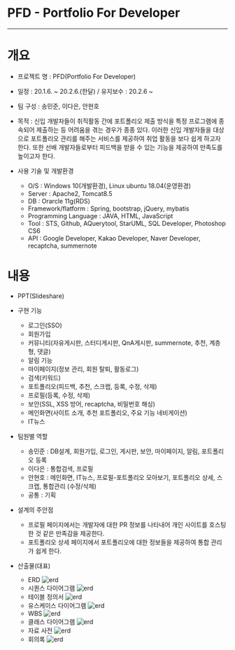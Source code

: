 # PFD - Portfolio For Developer
-----


# 개요
* 프로젝트 명 : PFD(Portfolio For Developer)

* 일정 : 20.1.6. ~ 20.2.6.(한달) / 유지보수 : 20.2.6 ~

* 팀 구성 : 송민준, 이다은, 안현호

* 목적 : 신입 개발자들이 취직활동 간에 포트폴리오 제출 방식을 특정 프로그램에 종속되어 제출하는 등
           어려움을 겪는 경우가 종종 있다. 이러한 신입 개발자들을 대상으로 포트폴리오 관리를 해주는
           서비스를 제공하여 취업 활동을 보다 쉽게 하고자 한다. 또한 선배 개발자들로부터 피드백을 받을
           수 있는 기능을 제공하여 만족도를 높이고자 한다.
           
* 사용 기술 및 개발환경
   - O/S : Windows 10(개발환경), Linux ubuntu 18.04(운영환경)
   - Server : Apache2, Tomcat8.5
   - DB : Orarcle 11g(RDS)
   - Framework/flatform : Spring, bootstrap, jQuery, mybatis
   - Programming Language : JAVA, HTML, JavaScript
   - Tool : STS, Github, AQuerytool, StarUML, SQL Developer, Photoshop CS6
   - API : Google Developer, Kakao Developer, Naver Developer, recaptcha, summernote
   
# 내용
* PPT(Slideshare)

* 구현 기능
   - 로그인(SSO)
   - 회원가입
   - 커뮤니티(자유게시판, 스터디게시판, QnA게시판, summernote, 추천, 계층형, 댓글)
   - 알림 기능
   - 마이페이지(정보 관리, 회원 탈퇴, 활동로그)
   - 검색(키워드)
   - 포트폴리오(피드백, 추천, 스크랩, 등록, 수정, 삭제)
   - 프로필(등록, 수정, 삭제)
   - 보안(SSL, XSS 방어, recaptcha, 비밀번호 해싱)
   - 메인화면(사이트 소개, 추천 포트폴리오, 주요 기능 네비게이션)
   - IT뉴스
   
* 팀원별 역할
   - 송민준 : DB설계, 회원가입, 로그인, 게시판, 보안, 마이페이지, 알림, 포트폴리오 등록
   - 이다은 : 통합검색, 프로필
   - 안현호 : 메인화면, IT뉴스, 프로필-포트폴리오 모아보기, 포트폴리오 상세, 스크랩, 통합관리 (수정/삭제)
   - 공통 : 기획
   
* 설계의 주안점
   - 프로필 페이지에서는 개발자에 대한 PR 정보를 나타내어 개인 사이트를 호스팅한 것 같은 만족감을 제공한다.
   - 포트폴리오 상세 페이지에서 포트폴리오에 대한 정보들을 제공하여 통합 관리가 쉽게 한다. 
      
* 산출물(대표)
   - ERD
     <img alt="erd" src="https://github.com/dkaskgkdua/portfordev/tree/master/src/main/webapp/resources/Image/result/erd.png">
   - 시퀀스 다이어그램
     <img alt="erd" src="https://github.com/dkaskgkdua/portfordev/tree/master/src/main/webapp/resources/Image/result/seq.png">
   - 테이블 정의서
     <img alt="erd" src="https://github.com/dkaskgkdua/portfordev/tree/master/src/main/webapp/resources/Image/result/db defi.png">
   - 유스케이스 다이어그램
     <img alt="erd" src="https://github.com/dkaskgkdua/portfordev/tree/master/src/main/webapp/resources/Image/result/usecase.png">
   - WBS
     <img alt="erd" src="https://github.com/dkaskgkdua/portfordev/tree/master/src/main/webapp/resources/Image/result/wbs.png">
   - 클래스 다이어그램
     <img alt="erd" src="https://github.com/dkaskgkdua/portfordev/tree/master/src/main/webapp/resources/Image/result/class dia.png">
   - 자료 사전
     <img alt="erd" src="https://github.com/dkaskgkdua/portfordev/tree/master/src/main/webapp/resources/Image/result/data dic.png">
   - 회의록
     <img alt="erd" src="https://github.com/dkaskgkdua/portfordev/tree/master/src/main/webapp/resources/Image/result/.png">
